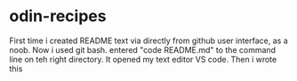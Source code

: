 # odin-recipes
First time i created README text via directly from github user interface, as a noob.
Now i used git bash. entered "code README.md" to the command line on teh right directory.
It opened my text editor VS code. 
Then i wrote this  

